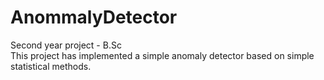 # AnommalyDetector
Second year project - B.Sc  
This project has implemented a simple anomaly detector based on simple statistical methods.


